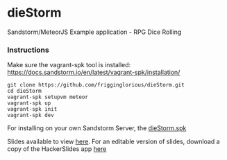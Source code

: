 # dieStorm
Sandstorm/MeteorJS Example application - RPG Dice Rolling 

### Instructions

Make sure the vagrant-spk tool is installed: https://docs.sandstorm.io/en/latest/vagrant-spk/installation/

```
git clone https://github.com/frigginglorious/dieStorm.git
cd dieStorm
vagrant-spk setupvm meteor
vagrant-spk up
vagrant-spk init
vagrant-spk dev
```

For installing on your own Sandstorm Server, the [dieStorm.spk](https://drive.google.com/open?id=0B5nUIfDIo1rQdEE3VzZkZGN1bjQ) 

Slides available to view [here](https://zzr0p7gctpmv6s9wtr3y.oasis.sandstorm.io/index.html). For an editable version of slides, download a copy of the HackerSlides app [here](https://drive.google.com/open?id=0B5nUIfDIo1rQMElkaVBxN0hsM2c)